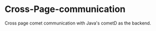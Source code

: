 Cross-Page-communication
========================

Cross page comet communication with Java's cometD as the backend.
